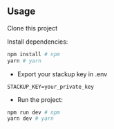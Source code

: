 ## Usage

Clone this project

Install dependencies:

```bash
npm install # npm
yarn # yarn
```

- Export your stackup key in .env

```env
STACKUP_KEY=your_private_key
```

- Run the project:

```bash
npm run dev # npm
yarn dev # yarn
```
